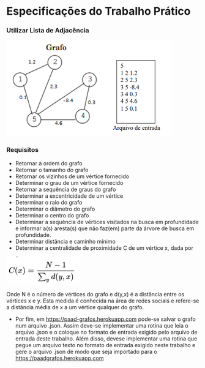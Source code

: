 # Especificações do Trabalho Prático

### Utilizar __Lista de Adjacência__

![Exemplo1](assets/exemplos/ex1.png)

### Requisitos
- Retornar a ordem do grafo
- Retornar o tamanho do grafo
- Retornar os vizinhos de um vértice fornecido
- Determinar o grau de um vértice fornecido
- Retornar a sequência de graus do grafo
- Determinar a excentricidade de um vértice
- Determinar o raio do grafo
- Determinar o diâmetro do grafo
- Determinar o centro do grafo
- Determinar a sequência de vértices visitados na busca em profundidade e
informar a(s) aresta(s) que não faz(em) parte da árvore de busca em profundidade.
- Determinar distância e caminho mínimo
- Determinar a centralidade de proximidade C de um vértice x, dada por

![Exemplo2](assets/exemplos/ex2.png)

Onde N é o número de vértices do grafo e d(y,x) é a distância entre os vértices x e
y. Esta medida é conhecida na área de redes sociais e refere-se a distância média de x a
um vértice qualquer do grafo.
- Por fim, em https://paad-grafos.herokuapp.com pode-se salvar o grafo num
arquivo .json. Assim deve-se implementar uma rotina que leia o arquivo .json e o coloque
no formato de entrada exigido pelo arquivo de entrada deste trabalho. Além disso, devese implementar uma rotina que pegue um arquivo texto no formato de entrada exigido
neste trabalho e gere o arquivo .json de modo que seja importado para o https://paadgrafos.herokuapp.com

